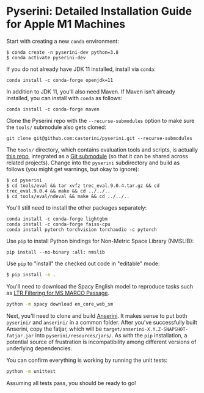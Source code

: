 # Pyserini: Detailed Installation Guide for Apple M1 Machines
Start with creating a new `conda` environment:
```
$ conda create -n pyserini-dev python=3.8
$ conda activate pyserini-dev
```
If you do not already have JDK 11 installed, install via `conda`:
```
conda install -c conda-forge openjdk=11
```

In addition to JDK 11, you'll also need Maven.
If Maven isn't already installed, you can install with `conda` as follows:

```
conda install -c conda-forge maven
```

Clone the Pyserini repo with the `--recurse-submodules` option to make sure the `tools/` submodule also gets cloned:

```
git clone git@github.com:castorini/pyserini.git --recurse-submodules
```
The `tools/` directory, which contains evaluation tools and scripts, is actually [this repo](https://github.com/castorini/anserini-tools), integrated as a [Git submodule](https://git-scm.com/book/en/v2/Git-Tools-Submodules) (so that it can be shared across related projects).
Change into the `pyserini` subdirectory and build as follows (you might get warnings, but okay to ignore):

```
$ cd pyserini
$ cd tools/eval && tar xvfz trec_eval.9.0.4.tar.gz && cd trec_eval.9.0.4 && make && cd ../../..
$ cd tools/eval/ndeval && make && cd ../../..
```
You'll still need to install the other packages separately:

```
conda install -c conda-forge lightgbm
conda install -c conda-forge faiss-cpu
conda install pytorch torchvision torchaudio -c pytorch
```
Use `pip` to install Python bindings for Non-Metric Space Library (NMSLIB):

```
pip install --no-binary :all: nmslib
```


Use `pip` to "install" the checked out code in "editable" mode:

```bash
$ pip install -e .
```

You'll need to download the Spacy English model to reproduce tasks such as [LTR Filtering for MS MARCO Passage](https://github.com/castorini/pyserini/blob/master/docs/experiments-ltr-msmarco-passage-reranking.md).

```bash
python -m spacy download en_core_web_sm
```
Next, you'll need to clone and build [Anserini](http://anserini.io/).
It makes sense to put both `pyserini/` and `anserini/` in a common folder.
After you've successfully built Anserini, copy the fatjar, which will be `target/anserini-X.Y.Z-SNAPSHOT-fatjar.jar` into `pyserini/resources/jars/`.
As with the `pip` installation, a potential source of frustration is incompatibility among different versions of underlying dependencies.

You can confirm everything is working by running the unit tests:

```bash
python -m unittest
```

Assuming all tests pass, you should be ready to go!